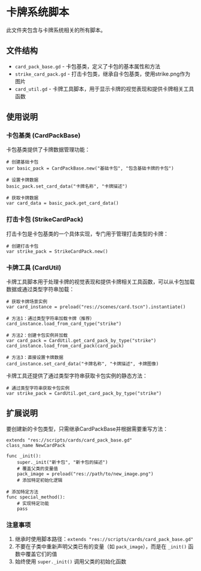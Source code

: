 # 卡牌系统脚本

此文件夹包含与卡牌系统相关的所有脚本。

## 文件结构

- `card_pack_base.gd` - 卡包基类，定义了卡包的基本属性和方法
- `strike_card_pack.gd` - 打击卡包类，继承自卡包基类，使用strike.png作为图片
- `card_util.gd` - 卡牌工具脚本，用于显示卡牌的视觉表现和提供卡牌相关工具函数

## 使用说明

### 卡包基类 (CardPackBase)

卡包基类提供了卡牌数据管理功能：

```gdscript
# 创建基础卡包
var basic_pack = CardPackBase.new("基础卡包", "包含基础卡牌的卡包")

# 设置卡牌数据
basic_pack.set_card_data("卡牌名称", "卡牌描述")

# 获取卡牌数据
var card_data = basic_pack.get_card_data()
```

### 打击卡包 (StrikeCardPack)

打击卡包是卡包基类的一个具体实现，专门用于管理打击类型的卡牌：

```gdscript
# 创建打击卡包
var strike_pack = StrikeCardPack.new()
```

### 卡牌工具 (CardUtil)

卡牌工具脚本用于处理卡牌的视觉表现和提供卡牌相关工具函数，可以从卡包加载数据或通过类型字符串加载：

```gdscript
# 获取卡牌场景实例
var card_instance = preload("res://scenes/card.tscn").instantiate()

# 方法1：通过类型字符串加载卡牌（推荐）
card_instance.load_from_card_type("strike")

# 方法2：创建卡包实例并加载
var card_pack = CardUtil.get_card_pack_by_type("strike")
card_instance.load_from_card_pack(card_pack)

# 方法3：直接设置卡牌数据
card_instance.set_card_data("卡牌名称", "卡牌描述", 卡牌图像)
```

卡牌工具还提供了通过类型字符串获取卡包实例的静态方法：

```gdscript
# 通过类型字符串获取卡包实例
var strike_pack = CardUtil.get_card_pack_by_type("strike")
```

## 扩展说明

要创建新的卡包类型，只需继承CardPackBase并根据需要重写方法：

```gdscript
extends "res://scripts/cards/card_pack_base.gd"
class_name NewCardPack

func _init():
    super._init("新卡包", "新卡包的描述")
    # 覆盖父类的变量值
    pack_image = preload("res://path/to/new_image.png")
    # 添加特定初始化逻辑

# 添加特定方法
func special_method():
    # 实现特定功能
    pass
```

### 注意事项

1. 继承时使用脚本路径：`extends "res://scripts/cards/card_pack_base.gd"`
2. 不要在子类中重新声明父类已有的变量（如 `pack_image`），而是在 `_init()` 函数中覆盖它们的值
3. 始终使用 `super._init()` 调用父类的初始化函数